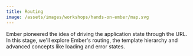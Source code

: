 ```yaml
---
title: Routing
image: /assets/images/workshops/hands-on-ember/map.svg
---
```


Ember pioneered the idea of driving the application state through the URL. In
this stage, we'll explore Ember's routing, the template hierarchy and advanced
concepts like loading and error states.
